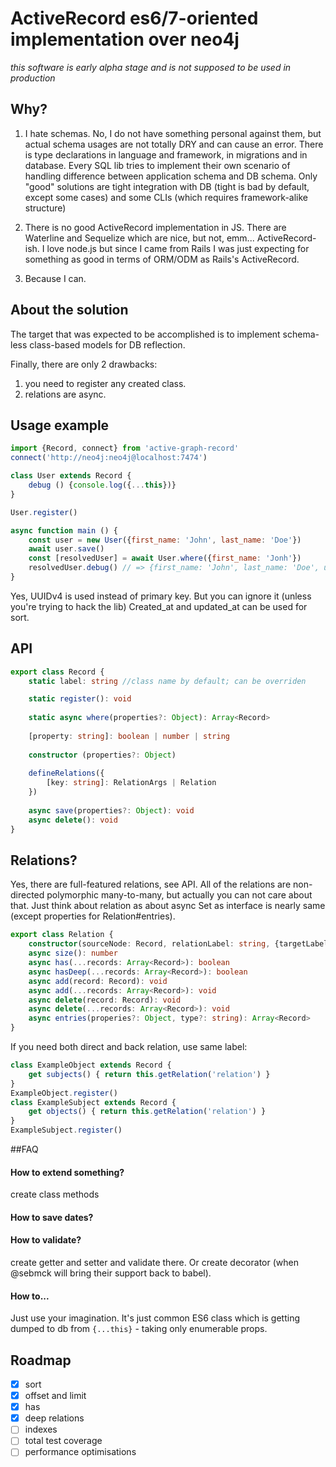 # ActiveRecord es6/7-oriented implementation over neo4j
_this software is early alpha stage and is not supposed to be used in production_
## Why?

1. I hate schemas. 
No, I do not have something personal against them, but actual schema usages are not totally DRY and can cause an error. 
There is type declarations in language and framework, in migrations and in database.
Every SQL lib tries to implement their own scenario of handling difference between application schema and DB schema.
Only "good" solutions are tight integration with DB (tight is bad by default, except some cases) and some CLIs (which requires framework-alike structure)

2. There is no good ActiveRecord implementation in JS.
There are Waterline and Sequelize which are nice, but not, emm... ActiveRecord-ish.
I love node.js but since I came from Rails I was just expecting for something as good in terms of ORM/ODM as Rails's ActiveRecord.

3. Because I can.

## About the solution

The target that was expected to be accomplished is to implement schema-less class-based models for DB reflection.
 
Finally, there are only 2 drawbacks:
1. you need to register any created class.
2. relations are async.

## Usage example

```javascript
import {Record, connect} from 'active-graph-record'
connect('http://neo4j:neo4j@localhost:7474')

class User extends Record {
    debug () {console.log({...this})}
}

User.register()

async function main () {
    const user = new User({first_name: 'John', last_name: 'Doe'})
    await user.save()
    const [resolvedUser] = await User.where({first_name: 'Jonh'})
    resolvedUser.debug() // => {first_name: 'John', last_name: 'Doe', uuid: '###', created_at: ###, updated_at: ###}
}
```

Yes, UUIDv4 is used instead of primary key. But you can ignore it (unless you're trying to hack the lib)
Created_at and updated_at can be used for sort.
 
## API

```typescript
export class Record {
    static label: string //class name by default; can be overriden

    static register(): void   
    
    static async where(properties?: Object): Array<Record> 
    
    [property: string]: boolean | number | string
    
    constructor (properties?: Object)
    
    defineRelations({
        [key: string]: RelationArgs | Relation  
    })
    
    async save(properties?: Object): void 
    async delete(): void 
}
```


## Relations?
Yes, there are full-featured relations, see API.
All of the relations are non-directed polymorphic many-to-many, but actually you can not care about that.
Just think about relation as about async Set as interface is nearly same (except properties for Relation#entries).

```typescript
export class Relation {
    constructor(sourceNode: Record, relationLabel: string, {targetLabel?: string, direction: [-1,0,1]})
    async size(): number
    async has(...records: Array<Record>): boolean
    async hasDeep(...records: Array<Record>): boolean
    async add(record: Record): void
    async add(...records: Array<Record>): void
    async delete(record: Record): void
    async delete(...records: Array<Record>): void
    async entries(properies?: Object, type?: string): Array<Record>
}
```

If you need both direct and back relation, use same label:
```javascript
class ExampleObject extends Record {
    get subjects() { return this.getRelation('relation') }
}
ExampleObject.register()
class ExampleSubject extends Record {
    get objects() { return this.getRelation('relation') }
}
ExampleSubject.register()
```

##FAQ
#### How to extend something?
create class methods

#### How to save dates?


#### How to validate?
create getter and setter and validate there. Or create decorator (when @sebmck will bring their support back to babel).

#### How to...
Just use your imagination. It's just common ES6 class which is getting dumped to db from `{...this}` - taking only enumerable props.

## Roadmap
- [x] sort
- [x] offset and limit
- [x] has
- [x] deep relations
- [ ] indexes
- [ ] total test coverage
- [ ] performance optimisations
